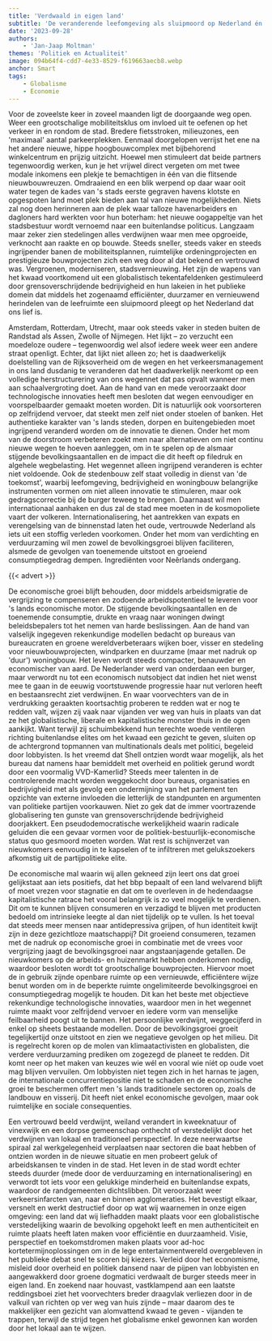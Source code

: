 ```yaml
---
title: 'Verdwaald in eigen land'
subtitle: 'De veranderende leefomgeving als sluipmoord op Nederland én wijze globalisme te verslaan'
date: '2023-09-28'
authors:
    - 'Jan-Jaap Moltman'
themes: 'Politiek en Actualiteit'
image: 094b64f4-cdd7-4e33-8529-f619663aecb8.webp
anchor: Smart
tags:
    - Globalisme
    - Economie
---
```


Voor de zoveelste keer in zoveel maanden ligt de doorgaande weg open. Weer een grootschalige mobiliteitsklus om invloed uit te oefenen op het verkeer in en rondom de stad. Bredere fietsstroken, milieuzones, een 'maximaal' aantal parkeerplekken. Eenmaal doorgelopen verrijst het ene na het andere nieuwe, hippe hoogbouwcomplex met bijbehorend winkelcentrum en prijzig uitzicht. Hoewel men stimuleert dat beide partners tegenwoordig werken, kun je het vrijwel direct vergeten om met twee modale inkomens een plekje te bemachtigen in één van die flitsende nieuwbouwreuzen. Omdraaiend en een blik werpend op daar waar ooit water tegen de kades van 's stads eerste gegraven havens klotste en opgespoten land moet plek bieden aan tal van nieuwe mogelijkheden. Niets zal nog doen herinneren aan de plek waar talloze havenarbeiders en dagloners hard werkten voor hun boterham: het nieuwe oogappeltje van het stadsbestuur wordt vernoemd naar een buitenlandse politicus. Langzaam maar zeker zien stedelingen alles verdwijnen waar men mee opgroeide, verknocht aan raakte en op bouwde. Steeds sneller, steeds vaker en steeds ingrijpender banen de mobiliteitsplannen, ruimtelijke ordeningprojecten en prestigieuze bouwprojecten zich een weg door al dat bekend en vertrouwd was. Vergroenen, moderniseren, stadsvernieuwing. Het zijn de wapens van het kwaad voortkomend uit een globalistisch tekentafeldenken gestimuleerd door grensoverschrijdende bedrijvigheid en hun lakeien in het publieke domein dat middels het zogenaamd efficiënter, duurzamer en vernieuwend herindelen van de leefruimte een sluipmoord pleegt op het Nederland dat ons lief is. 
 
Amsterdam, Rotterdam, Utrecht, maar ook steeds vaker in steden buiten de Randstad als Assen, Zwolle of Nijmegen. Het lijkt – zo verzucht een moedeloze oudere – tegenwoordig wel alsof iedere week weer een andere straat openligt. Echter, dat lijkt niet alleen zo; het is daadwerkelijk doelstelling van de Rijksoverheid om de wegen en het verkeersmanagement in ons land dusdanig te veranderen dat het daadwerkelijk neerkomt op een volledige herstructurering van ons wegennet dat pas opvalt wanneer men aan schaalvergroting doet. Aan de hand van en mede veroorzaakt door technologische innovaties heeft men besloten dat wegen eenvoudiger en voorspelbaarder gemaakt moeten worden. Dit is natuurlijk ook voorsorteren op zelfrijdend vervoer, dat steekt men zelf niet onder stoelen of banken. Het authentieke karakter van 's lands steden, dorpen en buitengebieden moet ingrijpend veranderd worden om de innovatie te dienen. Onder het mom van de doorstroom verbeteren zoekt men naar alternatieven om niet continu nieuwe wegen te hoeven aanleggen, om in te spelen op de alsmaar stijgende bevolkingsaantallen en de impact die dit heeft op filedruk en algehele wegbelasting. Het wegennet alleen ingrijpend veranderen is echter niet voldoende. Ook de stedenbouw zelf staat volledig in dienst van 'de toekomst', waarbij leefomgeving, bedrijvigheid en woningbouw belangrijke instrumenten vormen om niet alleen innovatie te stimuleren, maar ook gedragscorrectie bij de burger teweeg te brengen. Daarnaast wil men internationaal aanhaken en dus zal de stad mee moeten in de kosmopoliete vaart der volkeren. Internationalisering, het aantrekken van expats en verengelsing van de binnenstad laten het oude, vertrouwde Nederland als iets uit een stoffig verleden voorkomen. Onder het mom van verdichting en verduurzaming wil men zowel de bevolkingsgroei blijven faciliteren, alsmede de gevolgen van toenemende uitstoot en groeiend consumptiegedrag dempen. Ingrediënten voor Neêrlands ondergang.

{{< advert >}}
 
De economische groei blijft behouden, door middels arbeidsmigratie de vergrijzing te compenseren en zodoende arbeidspotentieel te leveren voor 's lands economische motor. De stijgende bevolkingsaantallen en de toenemende consumptie, drukte en vraag naar woningen dwingt beleidsbepalers tot het nemen van harde beslissingen. Aan de hand van valselijk ingegeven rekenkundige modellen bedacht op bureaus van bureaucraten en groene wereldverbeteraars wijken boer, visser en stedeling voor nieuwbouwprojecten, windparken en duurzame (maar met nadruk op 'duur') woningbouw. Het leven wordt steeds compacter, benauwder en economischer van aard. De Nederlander werd van onderdaan een burger, maar verwordt nu tot een economisch nutsobject dat indien het niet wenst mee te gaan in de eeuwig voortstuwende progressie haar nut verloren heeft en bestaansrecht ziet verdwijnen. En waar voorvechters van de in verdrukking geraakten koortsachtig proberen te redden wat er nog te redden valt, wijzen zij vaak naar vijanden ver weg van huis in plaats van dat ze het globalistische, liberale en kapitalistische monster thuis in de ogen aankijkt. Want terwijl zij schuimbekkend hun terechte woede ventileren richting buitenlandse elites om het kwaad een gezicht te geven, sluiten op de achtergrond topmannen van multinationals deals met politici, begeleid door lobbyisten. Is het vreemd dat Shell ontzien wordt waar mogelijk, als het bureau dat namens haar bemiddelt met overheid en politiek gerund wordt door een voormalig VVD-Kamerlid? Steeds meer talenten in de controlerende macht worden weggekocht door bureaus, organisaties en bedrijvigheid met als gevolg een ondermijning van het parlement ten opzichte van externe invloeden die letterlijk de standpunten en argumenten van politieke partijen voorkauwen. Niet zo gek dat de immer voortrazende globalisering ten gunste van grensoverschrijdende bedrijvigheid doorjakkert. Een pseudodemocratische werkelijkheid waarin radicale geluiden die een gevaar vormen voor de politiek-bestuurlijk-economische status quo gesmoord moeten worden. Wat rest is schijnverzet van nieuwkomers eenvoudig in te kapselen of te infiltreren met gelukszoekers afkomstig uit de partijpolitieke elite. 
 
De economische mal waarin wij allen gekneed zijn leert ons dat groei gelijkstaat aan iets positiefs, dat het bbp bepaalt of een land welvarend blijft of moet vrezen voor stagnatie en dat om te overleven in de hedendaagse kapitalistische ratrace het vooral belangrijk is zo veel mogelijk te verdienen. Dit om te kunnen blijven consumeren en verzadigd te blijven met producten bedoeld om intrinsieke leegte al dan niet tijdelijk op te vullen. Is het toeval dat steeds meer mensen naar antidepressiva grijpen, of hun identiteit kwijt zijn in deze gezichtloze maatschappij? Dit groeiend consumeren, tezamen met de nadruk op economische groei in combinatie met de vrees voor vergrijzing jaagt de bevolkingsgroei naar angstaanjagende getallen. De nieuwkomers op de arbeids- en huizenmarkt hebben onderkomen nodig, waardoor besloten wordt tot grootschalige bouwprojecten. Hiervoor moet de in gebruik zijnde openbare ruimte op een vernieuwde, efficiëntere wijze benut worden om in de beperkte ruimte ongelimiteerde bevolkingsgroei en consumptiegedrag mogelijk te houden. Dit kan het beste met objectieve rekenkundige technologische innovaties, waardoor men in het wegennet ruimte maakt voor zelfrijdend vervoer en iedere vorm van menselijke feilbaarheid poogt uit te bannen. Het persoonlijke verdwijnt, weggecijferd in enkel op sheets bestaande modellen. Door de bevolkingsgroei groeit tegelijkertijd onze uitstoot en zien we negatieve gevolgen op het milieu. Dit is regelrecht koren op de molen van klimaatactivisten en globalisten, die verdere verduurzaming prediken om zogezegd de planeet te redden. Dit komt neer op het maken van keuzes wie wél en vooral wie níét op oude voet mag blijven vervuilen. Om lobbyisten niet tegen zich in het harnas te jagen, de internationale concurrentiepositie niet te schaden en de economische groei te beschermen offert men 's lands traditionele sectoren op, zoals de landbouw en visserij. Dit heeft niet enkel economische gevolgen, maar ook ruimtelijke en sociale consequenties.  
 
Een vertrouwd beeld verdwijnt, weiland verandert in kweeknatuur of vinexwijk en een dorpse gemeenschap onthecht of verstedelijkt door het verdwijnen van lokaal en traditioneel perspectief. In deze neerwaartse spiraal zal werkgelegenheid verplaatsen naar sectoren die baat hebben of ontzien worden in de nieuwe situatie en men probeert geluk of arbeidskansen te vinden in de stad. Het leven in de stad wordt echter steeds duurder (mede door de verduurzaming en internationalisering) en verwordt tot iets voor een gelukkige minderheid en buitenlandse expats, waardoor de randgemeenten dichtslibben. Dit veroorzaakt weer verkeersinfarcten van, naar en binnen agglomeraties. Het bevestigt elkaar, versnelt en werkt destructief door op wat wij waarnemen in onze eigen omgeving: een land dat wij liefhadden maakt plaats voor een globalistische verstedelijking waarin de bevolking opgehokt leeft en men authenticiteit en ruimte plaats heeft laten maken voor efficiëntie en duurzaamheid. Visie, perspectief en toekomstdromen maken plaats voor ad-hoc kortetermijnoplossingen om in de lege entertainmentwereld overgebleven in het publieke debat snel te scoren bij kiezers. Verleid door het economisme, misleid door overheid en politiek dansend naar de pijpen van lobbyisten en aangewakkerd door groene dogmatici verdwaalt de burger steeds meer in eigen land. En zoekend naar houvast, vastklampend aan een laatste reddingsboei ziet het voorvechters breder draagvlak verliezen door in de valkuil van richten op ver weg van huis zijnde – maar daarom des te makkelijker een gezicht van alomvattend kwaad te geven - vijanden te trappen, terwijl de strijd tegen het globalisme enkel gewonnen kan worden door het lokaal aan te wijzen.
